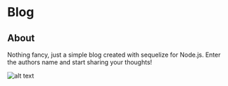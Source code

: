 # Blog

## About
Nothing fancy, just a simple blog created with sequelize for Node.js. Enter the authors name and start sharing your thoughts! 

![alt text](https://gph.is/2kFyqc7)



